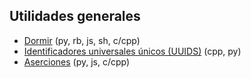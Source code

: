 ## Utilidades generales

- [Dormir](https://github.com/mondeja/fullstack/tree/master/backend/src/047-utils/sleep) (py, rb, js, sh, c/cpp)
- [Identificadores universales únicos (UUIDS)](https://github.com/mondeja/fullstack/tree/master/backend/src/047-utils/uuid) (cpp, py)
- [Aserciones](https://github.com/mondeja/fullstack/tree/master/backend/src/047-utils/assert) (py, js, c/cpp)